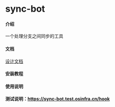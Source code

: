 # sync-bot

#### 介绍

一个处理分支之间同步的工具

#### 文档

[设计文档](docs/design.md)

#### 安装教程


#### 使用说明

#### 测试说明：https://sync-bot.test.osinfra.cn/hook

